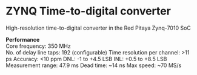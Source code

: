 # ZYNQ Time-to-digital converter
High-resolution time-to-digital converter in the Red Pitaya Zynq-7010 SoC

**Performance**\
Core frequency: 350 MHz\
No. of delay line taps: 192 (configurable)
Time resolution per channel: >11 ps
Accuracy: <10 ppm
DNL: -1 to +4.5 LSB
INL: +0.5 to +8.5 LSB
Measurement range: 47.9 ms
Dead time: ~14 ns
Max speed: ~70 MS/s
